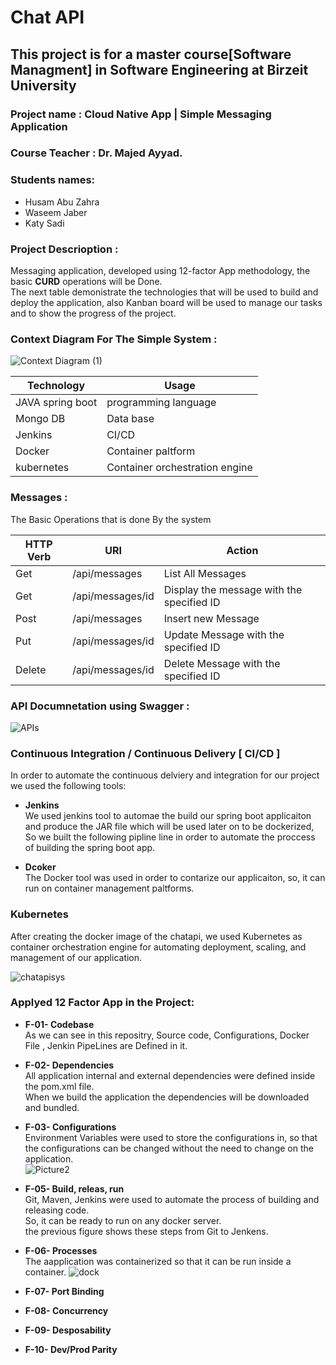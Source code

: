 # Chat API <br>
## This project is for a master course[Software Managment] in Software Engineering at Birzeit University  

### Project name : Cloud Native App | Simple Messaging Application 

### Course Teacher : Dr. Majed Ayyad.

### Students names: 
- Husam Abu Zahra   
- Waseem Jaber  
- Katy Sadi   

### Project Descrioption  :
Messaging application, developed using 12-factor App methodology, the basic **CURD** operations will be Done.  
The next table demonistrate the technologies that will be used to build and deploy the application, also Kanban board will be used to manage our tasks and to show the progress of the project.  

### Context Diagram For The Simple System  :

![Context Diagram (1)](https://user-images.githubusercontent.com/54929537/100285323-5e9fa080-2f79-11eb-9d8c-c6a080b16b56.jpg)



| Technology      | Usage               |
| --------------- | --------------------|
|JAVA spring boot | programming language|
|Mongo DB         | Data base           |
|Jenkins          | CI/CD               |
|Docker           | Container paltform   |
|kubernetes       | Container orchestration engine|

### Messages :
The Basic Operations that is done By the system

| HTTP Verb       |       URI               |    Action            |
| --------------- | ------------------------|-----------------------------------------------|
| Get             |  /api/messages          |    List All Messages                          |
| Get             |  /api/messages/id       |    Display the message with the specified ID  |
| Post            |  /api/messages          |    Insert new Message                         |
| Put             |  /api/messages/id       |    Update Message with the specified ID       |
| Delete          |  /api/messages/id       |    Delete Message with the specified ID       |



### API Documnetation using Swagger  :

![APIs](https://user-images.githubusercontent.com/54929537/99323052-00d4cf80-287a-11eb-8479-2673f9f0732b.PNG)


### Continuous Integration / Continuous Delivery [ CI/CD ]

In order to automate the continuous delviery and integration for our project we used the following tools:

- **Jenkins**   
We used jenkins tool to automae the build our spring boot applicaiton and produce the JAR file which will be used later on to be dockerized, So we built the following pipline line in order to automate the proccess of building the spring boot app.


- **Dcoker**  
The Docker tool was used in order to contarize our applicaiton, so, it can run on container management paltforms.  


### Kubernetes  
After creating the docker image of the chatapi, we used Kubernetes as container orchestration engine for automating deployment, scaling, and management of our application.  
  
   
   ![chatapisys](https://user-images.githubusercontent.com/54929537/106003014-74852b00-60ba-11eb-8e80-0376147dbaab.png)



### Applyed 12 Factor App in the Project:   
- **F-01- Codebase**  
As we can see in this repositry, Source code, Configurations, Docker File , Jenkin PipeLines are Defined in it.  
- **F-02- Dependencies**   
All application internal and external dependencies were defined inside the pom.xml file.  
When we build the application the dependencies will be downloaded and bundled.   
- **F-03- Configurations**     
Environment Variables were used to store the configurations in, so that the configurations can be changed without the need to change on the application.  
![Picture2](https://user-images.githubusercontent.com/54929537/106011536-3b04ed80-60c3-11eb-80c3-7c7e74107e0a.png)

- **F-05- Build, releas, run**  
Git, Maven, Jenkins were used to automate the process of building and releasing code.  
So, it can be ready to run on any docker server.  
the previous figure shows these steps from Git to Jenkens.  
- **F-06- Processes**   
The aapplication was containerized so that it can be run inside a container.
![dock](https://user-images.githubusercontent.com/54929537/106014140-ddbe6b80-60c5-11eb-8c94-c8b02d8387a5.png)

- **F-07- Port Binding**  
- **F-08- Concurrency**  
- **F-09- Desposability**   
- **F-10- Dev/Prod Parity**   




